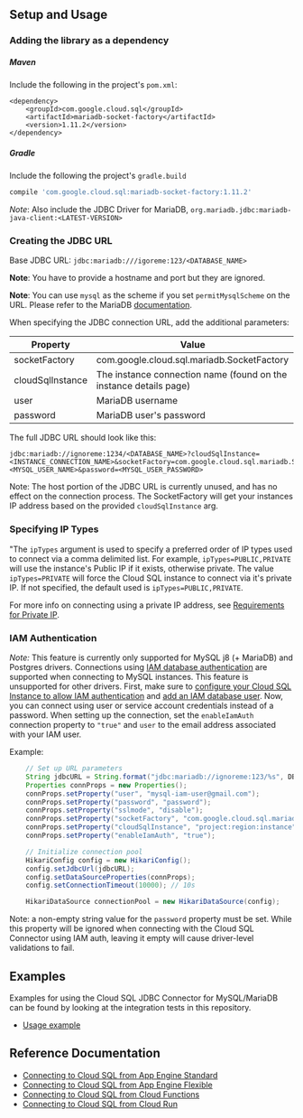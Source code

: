 
## Setup and Usage

### Adding the library as a dependency

##### Maven
Include the following in the project's `pom.xml`:
```maven-pom
<dependency>
    <groupId>com.google.cloud.sql</groupId>
    <artifactId>mariadb-socket-factory</artifactId>
    <version>1.11.2</version>
</dependency>
```

##### Gradle
Include the following the project's `gradle.build`
```gradle
compile 'com.google.cloud.sql:mariadb-socket-factory:1.11.2'
```
*Note*: Also include the JDBC Driver for MariaDB, `org.mariadb.jdbc:mariadb-java-client:<LATEST-VERSION>`

### Creating the JDBC URL

Base JDBC URL: `jdbc:mariadb:///igoreme:123/<DATABASE_NAME>`

**Note**: You have to provide a hostname and port but they are ignored.

**Note**: You can use `mysql` as the scheme if you set `permitMysqlScheme` on the URL.
Please refer to the MariaDB [documentation](https://mariadb.com/kb/en/about-mariadb-connector-j/#jdbcmysql-scheme-compatibility).

When specifying the JDBC connection URL, add the additional parameters:

| Property         | Value                                                          |
| ---------------- |----------------------------------------------------------------|
| socketFactory    | com.google.cloud.sql.mariadb.SocketFactory                     |
| cloudSqlInstance | The instance connection name (found on the instance details page) |
| user             | MariaDB username                                               |
| password         | MariaDB user's password                                        |

The full JDBC URL should look like this:
```
jdbc:mariadb://ignoreme:1234/<DATABASE_NAME>?cloudSqlInstance=<INSTANCE_CONNECTION_NAME>&socketFactory=com.google.cloud.sql.mariadb.SocketFactory&user=<MYSQL_USER_NAME>&password=<MYSQL_USER_PASSWORD>
```

Note: The host portion of the JDBC URL is currently unused, and has no effect on the connection process. The SocketFactory will get your instances IP address based on the provided `cloudSqlInstance` arg.

### Specifying IP Types

"The `ipTypes` argument is used to specify a preferred order of IP types used to connect via a comma delimited list. For example, `ipTypes=PUBLIC,PRIVATE` will use the instance's Public IP if it exists, otherwise private. The value `ipTypes=PRIVATE` will force the Cloud SQL instance to connect via it's private IP. If not specified, the default used is `ipTypes=PUBLIC,PRIVATE`.

For more info on connecting using a private IP address, see [Requirements for Private IP](https://cloud.google.com/sql/docs/mysql/private-ip#requirements_for_private_ip).

### IAM Authentication
*Note:* This feature is currently only supported for MySQL j8 (+ MariaDB) and Postgres drivers.
Connections using
[IAM database authentication](https://cloud.google.com/sql/docs/mysql/iam-logins)
are supported when connecting to MySQL instances.
This feature is unsupported for other drivers. First, make sure to
[configure your Cloud SQL Instance to allow IAM authentication](https://cloud.google.com/sql/docs/mysql/create-edit-iam-instances#configure-iam-db-instance)
and
[add an IAM database user](https://cloud.google.com/sql/docs/mysql/create-manage-iam-users#creating-a-database-user).
Now, you can connect using user or service
account credentials instead of a password.
When setting up the connection, set the `enableIamAuth` connection property to `"true"` and `user`
to the email address associated with your IAM user.

Example:
```java
    // Set up URL parameters
    String jdbcURL = String.format("jdbc:mariadb://ignoreme:123/%s", DB_NAME);
    Properties connProps = new Properties();
    connProps.setProperty("user", "mysql-iam-user@gmail.com");
    connProps.setProperty("password", "password");
    connProps.setProperty("sslmode", "disable");
    connProps.setProperty("socketFactory", "com.google.cloud.sql.mariadb.SocketFactory");
    connProps.setProperty("cloudSqlInstance", "project:region:instance");
    connProps.setProperty("enableIamAuth", "true");

    // Initialize connection pool
    HikariConfig config = new HikariConfig();
    config.setJdbcUrl(jdbcURL);
    config.setDataSourceProperties(connProps);
    config.setConnectionTimeout(10000); // 10s

    HikariDataSource connectionPool = new HikariDataSource(config);
```

Note: a non-empty string value for the `password` property must be set. While this property will
be ignored when connecting with the Cloud SQL Connector using IAM auth, leaving it empty will cause
driver-level validations to fail.

## Examples

Examples for using the Cloud SQL JDBC Connector for MySQL/MariaDB can be found by looking at the integration tests in this repository.
* [Usage example](../jdbc/mariadb/src/test/java/com/google/cloud/sql/mariadb/JdbcMariaDBIntegrationTests.java)

## Reference Documentation
* [Connecting to Cloud SQL from App Engine Standard](https://cloud.google.com/sql/docs/mysql/connect-app-engine-standard)
* [Connecting to Cloud SQL from App Engine Flexible](https://cloud.google.com/sql/docs/mysql/connect-app-engine-flexible)
* [Connecting to Cloud SQL from Cloud Functions](https://cloud.google.com/sql/docs/mysql/connect-functions)
* [Connecting to Cloud SQL from Cloud Run](https://cloud.google.com/sql/docs/mysql/connect-run)

